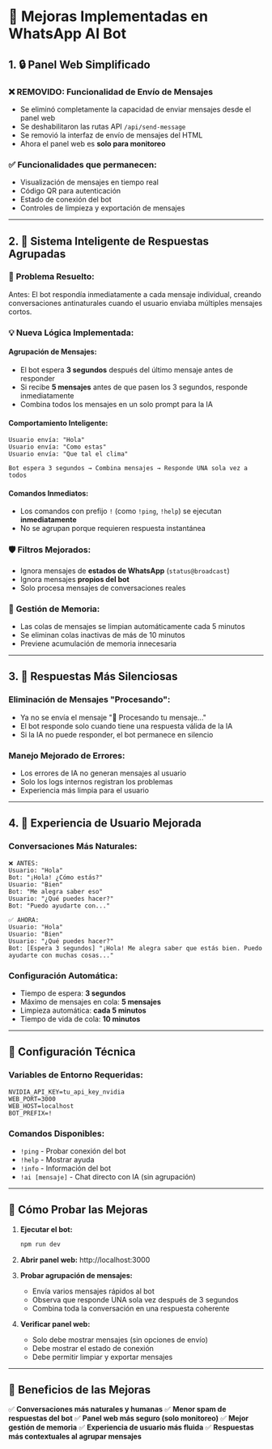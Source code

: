 # 🚀 Mejoras Implementadas en WhatsApp AI Bot

## 1. 🔒 Panel Web Simplificado

### ❌ **REMOVIDO: Funcionalidad de Envío de Mensajes**
- Se eliminó completamente la capacidad de enviar mensajes desde el panel web
- Se deshabilitaron las rutas API `/api/send-message`
- Se removió la interfaz de envío de mensajes del HTML
- Ahora el panel web es **solo para monitoreo**

### ✅ **Funcionalidades que permanecen:**
- Visualización de mensajes en tiempo real
- Código QR para autenticación
- Estado de conexión del bot
- Controles de limpieza y exportación de mensajes

---

## 2. 🧠 Sistema Inteligente de Respuestas Agrupadas

### 🎯 **Problema Resuelto:**
Antes: El bot respondía inmediatamente a cada mensaje individual, creando conversaciones antinaturales cuando el usuario enviaba múltiples mensajes cortos.

### 💡 **Nueva Lógica Implementada:**

#### **Agrupación de Mensajes:**
- El bot espera **3 segundos** después del último mensaje antes de responder
- Si recibe **5 mensajes** antes de que pasen los 3 segundos, responde inmediatamente
- Combina todos los mensajes en un solo prompt para la IA

#### **Comportamiento Inteligente:**
```
Usuario envía: "Hola"
Usuario envía: "Como estas"
Usuario envía: "Que tal el clima"

Bot espera 3 segundos → Combina mensajes → Responde UNA sola vez a todos
```

#### **Comandos Inmediatos:**
- Los comandos con prefijo `!` (como `!ping`, `!help`) se ejecutan **inmediatamente**
- No se agrupan porque requieren respuesta instantánea

### 🛡️ **Filtros Mejorados:**
- Ignora mensajes de **estados de WhatsApp** (`status@broadcast`)
- Ignora mensajes **propios del bot**
- Solo procesa mensajes de conversaciones reales

### 🧹 **Gestión de Memoria:**
- Las colas de mensajes se limpian automáticamente cada 5 minutos
- Se eliminan colas inactivas de más de 10 minutos
- Previene acumulación de memoria innecesaria

---

## 3. 🤫 Respuestas Más Silenciosas

### **Eliminación de Mensajes "Procesando":**
- Ya no se envía el mensaje "🤖 Procesando tu mensaje..."
- El bot responde solo cuando tiene una respuesta válida de la IA
- Si la IA no puede responder, el bot permanece en silencio

### **Manejo Mejorado de Errores:**
- Los errores de IA no generan mensajes al usuario
- Solo los logs internos registran los problemas
- Experiencia más limpia para el usuario

---

## 4. 📱 Experiencia de Usuario Mejorada

### **Conversaciones Más Naturales:**
```
❌ ANTES:
Usuario: "Hola"
Bot: "¡Hola! ¿Cómo estás?"
Usuario: "Bien"
Bot: "Me alegra saber eso"
Usuario: "¿Qué puedes hacer?"
Bot: "Puedo ayudarte con..."

✅ AHORA:
Usuario: "Hola"
Usuario: "Bien"
Usuario: "¿Qué puedes hacer?"
Bot: [Espera 3 segundos] "¡Hola! Me alegra saber que estás bien. Puedo ayudarte con muchas cosas..."
```

### **Configuración Automática:**
- Tiempo de espera: **3 segundos**
- Máximo de mensajes en cola: **5 mensajes**
- Limpieza automática: **cada 5 minutos**
- Tiempo de vida de cola: **10 minutos**

---

## 🔧 Configuración Técnica

### **Variables de Entorno Requeridas:**
```env
NVIDIA_API_KEY=tu_api_key_nvidia
WEB_PORT=3000
WEB_HOST=localhost
BOT_PREFIX=!
```

### **Comandos Disponibles:**
- `!ping` - Probar conexión del bot
- `!help` - Mostrar ayuda
- `!info` - Información del bot
- `!ai [mensaje]` - Chat directo con IA (sin agrupación)

---

## 🚀 Cómo Probar las Mejoras

1. **Ejecutar el bot:**
   ```bash
   npm run dev
   ```

2. **Abrir panel web:** http://localhost:3000

3. **Probar agrupación de mensajes:**
   - Envía varios mensajes rápidos al bot
   - Observa que responde UNA sola vez después de 3 segundos
   - Combina toda la conversación en una respuesta coherente

4. **Verificar panel web:**
   - Solo debe mostrar mensajes (sin opciones de envío)
   - Debe mostrar el estado de conexión
   - Debe permitir limpiar y exportar mensajes

---

## 🎉 Beneficios de las Mejoras

✅ **Conversaciones más naturales y humanas**
✅ **Menor spam de respuestas del bot**
✅ **Panel web más seguro (solo monitoreo)**
✅ **Mejor gestión de memoria**
✅ **Experiencia de usuario más fluida**
✅ **Respuestas más contextuales al agrupar mensajes**
